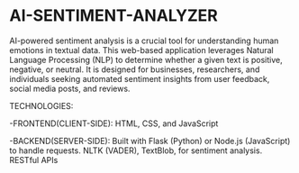 # AI-SENTIMENT-ANALYZER
AI-powered sentiment analysis is a crucial tool for understanding human emotions in textual data.
This web-based application leverages Natural Language Processing (NLP) to determine whether a given text is positive, negative, or neutral. 
It is designed for businesses, researchers, and individuals seeking automated sentiment insights from user feedback, social media posts, and reviews.

 TECHNOLOGIES:
 
-FRONTEND(CLIENT-SIDE):
  HTML, CSS, and JavaScript

-BACKEND(SERVER-SIDE):
  Built with Flask (Python) or Node.js (JavaScript) to handle requests.
  NLTK (VADER), TextBlob, for sentiment analysis.
  RESTful APIs 
